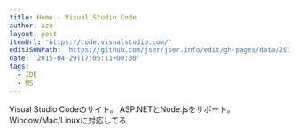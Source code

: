 ```yaml
---
title: Home - Visual Studio Code
author: azu
layout: post
itemUrl: 'https://code.visualstudio.com/'
editJSONPath: 'https://github.com/jser/jser.info/edit/gh-pages/data/2015/04/index.json'
date: '2015-04-29T17:05:11+00:00'
tags:
  - IDE
  - MS
---
```

Visual Studio Codeのサイト。
ASP.NETとNode.jsをサポート。
Window/Mac/Linuxに対応してる

